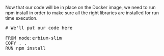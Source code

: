 Now that our code will be in place on the Docker image, we need to run npm install in order to make sure all the right libraries are installed for run time execution.

<pre class="file" data-filename="Dockerfile" data-target="replace">
# We'll put our code here

FROM node:erbium-slim
COPY . .
RUN npm install

</pre>